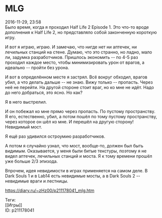 MLG
====

   
 2016-11-29, 23:58   
  Было время, когда я проходил Half Life 2 Episode 1. Это что-то вроде дополнения к Half Life 2, но представляло собой законченную короткую игру.   
   
 И вот я играю, играю. И замечаю, что нигде нет ни аптечек, ни лечильных станций на стене. Думаю, что это странно, но ладно, мало ли, задумка разработчиков. Пришлось экономить -- по 4-5 раз проходил каждое место, чтобы минимизировать урон от врагов, а идеально -- пройти без урона.   
   
 И вот в определённом месте я застрял. Всё вокруг обходил, врагов убил, а что делать дальше -- не знаю. Вижу только -- пропасть. Через неё не перейти. На другой стороне стоит враг, но ко мне не идёт. Надо до него добраться, это ясно. Но как?   
   
 Я в него выстрелил.   
   
 И он побежал ко мне прямо через пропасть. По пустому пространству. Я его, естественно, убил, а потом пошёл по тому пустому пространству, через которое он шёл ко мне. И перешёл на другую сторону! Невидимый мост.   
   
 Я ещё раз удивился остроумию разработчиков.   
   
 А потом я случайно узнал, что мост, вообще-то, должен был быть видимым. Оказывается, у меня были битые текстуры, поэтому я не видел аптечек, лечильных станций и моста. Я к тому времени прошёл уже больше 2/3 эпизода.   
   
 Впрочем, идея невидимости в играх применяется на самом деле. В Dark Souls 1 и в Lab14 есть невидимые мосты, а в Dark Souls 2 -- невидимые враги и лестницы.   
    
 <https://diary.ru/~zHz00/p211178041_mlg.htm>   
   
 Теги:   
 [[Игры]]   
 ID: p211178041